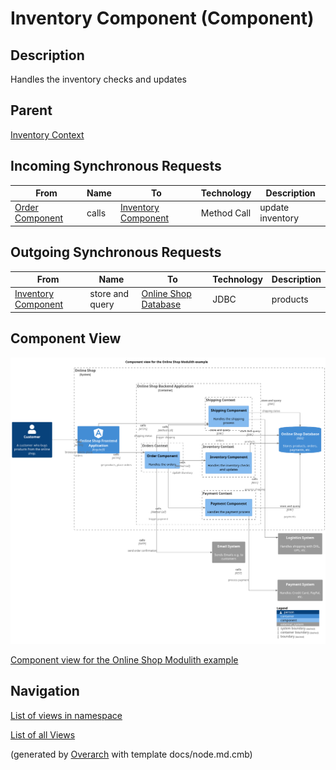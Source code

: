 
# Inventory Component (Component)
## Description
Handles the inventory checks and updates

## Parent
[Inventory Context](../../../../software-development/architecture/example/modulith/inventory.md)
## Incoming Synchronous Requests 
| From | Name | To | Technology | Description |
|---|---|---|---|---|
| [Order Component](../../../../software-development/architecture/example/modulith/order-component.md) | calls | [Inventory Component](../../../../software-development/architecture/example/modulith/inventory-component.md) | Method Call | update inventory |
## Outgoing Synchronous Requests 
| From | Name | To | Technology | Description |
|---|---|---|---|---|
| [Inventory Component](../../../../software-development/architecture/example/modulith/inventory-component.md) | store and query | [Online Shop Database](../../../../software-development/architecture/example/modulith/online-shop-db.md) | JDBC | products |

## Component View
![Component view for the Online Shop Modulith example](../../../../software-development/architecture/example/modulith/component-view.png)

[Component view for the Online Shop Modulith example](../../../../software-development/architecture/example/modulith/component-view.md)


## Navigation
[List of views in namespace](./views-in-namespace.md)

[List of all Views](../../../../views.md)


(generated by [Overarch](https://github.com/soulspace-org/overarch) with template docs/node.md.cmb)
